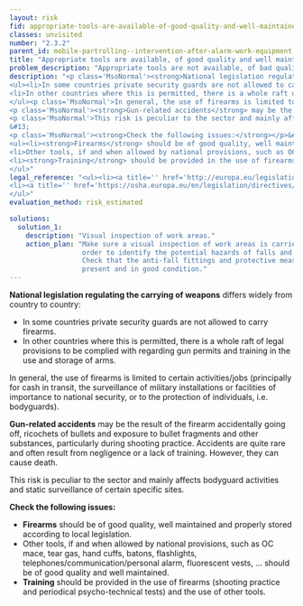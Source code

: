```yaml
---
layout: risk
fid: appropriate-tools-are-available-of-good-quality-and-well-maintained
classes: unvisited
number: "2.3.2"
parent_id: mobile-partrolling--intervention-after-alarm-work-equipment
title: "Appropriate tools are available, of good quality and well maintained."
problem_description: "Appropriate tools are not available, of bad quality and poorly maintained"
description: "<p class='MsoNormal'><strong>National legislation regulating the carrying of weapons</strong> differs widely from country to country:</p>&#13;
<ul><li>In some countries private security guards are not allowed to carry firearms.</li>&#13;
<li>In other countries where this is permitted, there is a whole raft of legal provisions to be complied with regarding gun permits and training in the use and storage of arms.</li>&#13;
</ul><p class='MsoNormal'>In general, the use of firearms is limited to certain activities/jobs (principally for cash in transit, the surveillance of military installations or facilities of importance to national security, or to the protection of individuals, i.e. bodyguards).</p>&#13;
<p class='MsoNormal'><strong>Gun-related accidents</strong> may be the result of the firearm accidentally going off, ricochets of bullets and exposure to bullet fragments and other substances, particularly during shooting practice. Accidents are quite rare and often result from negligence or a lack of training. However, they can cause death.</p>&#13;
<p class='MsoNormal'>This risk is peculiar to the sector and mainly affects bodyguard activities and static surveillance of certain specific sites.</p>&#13;
&#13;
<p class='MsoNormal'><strong>Check the following issues:</strong></p>&#13;
<ul><li><strong>Firearms</strong> should be of good quality, well maintained and properly stored according to local legislation.</li>&#13;
<li>Other tools, if and when allowed by national provisions, such as OC mace, tear gas, hand cuffs, batons, flashlights, telephones/communication/personal alarm, fluorescent vests, ... should be of good quality and well maintained.</li>&#13;
<li><strong>Training</strong> should be provided in the use of firearms (shooting practice and periodical psycho-technical tests) and the use of other tools.</li>&#13;
</ul>"
legal_reference: "<ul><li><a title='' href='http://europa.eu/legislation_summaries/employment_and_social_policy/health_hygiene_safety_at_work/c11113_en.htm' rel='nofollow' target='_blank'>89/391/CEE Implementing measures to improve the health and safety of workers (framework directive).</a></li>&#13;
<li><a title='' href='https://osha.europa.eu/en/legislation/directives/workplaces-equipment-signs-personal-protective-equipment/osh-directives/3' rel='nofollow' target='_blank'>2009/104/EC Directive on the minimum safety and health requirements for the use of work equipment.</a></li>&#13;
</ul>"
evaluation_method: risk_estimated

solutions:
  solution_1:
    description: "Visual inspection of work areas."
    action_plan: "Make sure a visual inspection of work areas is carried out in
                  order to identify the potential hazards of falls and slips.
                  Check that the anti-fall fittings and protective measures are
                  present and in good condition."
---
```

**National legislation regulating the carrying of weapons** differs widely from country to country:

  * In some countries private security guards are not allowed to carry firearms.
  * In other countries where this is permitted, there is a whole raft of legal provisions to be complied with regarding gun permits and training in the use and storage of arms.

In general, the use of firearms is limited to certain activities/jobs
(principally for cash in transit, the surveillance of military installations
or facilities of importance to national security, or to the protection of
individuals, i.e. bodyguards).

**Gun-related accidents** may be the result of the firearm accidentally going off, ricochets of bullets and exposure to bullet fragments and other substances, particularly during shooting practice. Accidents are quite rare and often result from negligence or a lack of training. However, they can cause death.

This risk is peculiar to the sector and mainly affects bodyguard activities
and static surveillance of certain specific sites.

**Check the following issues:**

  * **Firearms** should be of good quality, well maintained and properly stored according to local legislation.
  * Other tools, if and when allowed by national provisions, such as OC mace, tear gas, hand cuffs, batons, flashlights, telephones/communication/personal alarm, fluorescent vests, ... should be of good quality and well maintained.
  * **Training** should be provided in the use of firearms (shooting practice and periodical psycho-technical tests) and the use of other tools.


